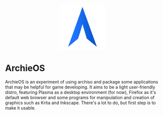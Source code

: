 <p align="center">
  <img height="150px" width="150px" src="https://github.com/ArchieOS-Linux/artwork/blob/main/icons/archie-logo.svg">
  <h1>ArchieOS</h1>
</p>
ArchieOS is an experiment of using archiso and package some applications that may be helpful for game developing.
It aims to be a light user-friendly distro, featuring Plasma as a desktop environment (for now), Firefox as it's default web browser and some programs for manipulation and creation of graphics such as Krita and Inkscape. There's a lot to do, but first step is to make it usable.
